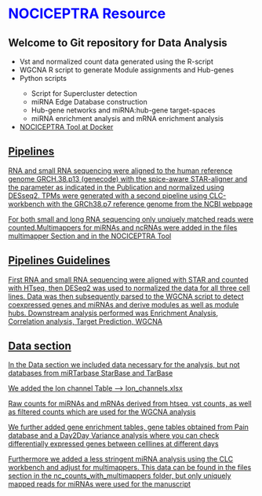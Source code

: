 
<h1 style="color:blue;"> NOCICEPTRA Resource </h1>

<h2> Welcome to Git repository for Data Analysis </h2>

<ul>
<li> Vst and normalized count data generated using the R-script </li>
<li> WGCNA R script to generate Module assignments and Hub-genes </li>
<li> Python scripts </li>
<ul> 
  <li> Script for Supercluster detection </li>
  <li> miRNA Edge Database construction </li>
  <li> Hub-gene networks and miRNA:hub-gene target-spaces </li>
  <li> miRNA enrichment analysis and mRNA enrichment analysis </li>
</ul>
<li> <a href = "https://hub.docker.com/repository/docker/muiphysiologie/nociceptra_mui"> NOCICEPTRA Tool at Docker </li>
</ul>

<h2> Pipelines </h2>

<p> RNA and small RNA sequencing were aligned to the human reference genome GRCH.38.p13 (genecode) with the spice-aware STAR-aligner and the parameter as indicated in the Publication
and normalized using DESseq2. TPMs were generated with a second pipeline using CLC-workbench with the GRCh38.p7 reference genome from the NCBI webpage</p>
<p> For both small and long RNA sequencing only unqiuely matched reads were counted.Multimappers for miRNAs and ncRNAs were added in the files multimapper Section and in the NOCICEPTRA Tool </p>

<h2>Pipelines Guidelines </h2>

<p> First RNA and small RNA sequencing were aligned with STAR and counted with HTseq, then DESeq2 was used to normalized the data for all three cell lines.
  Data was then subsequently parsed to the WGCNA script to detect coexpressed genes and miRNAs and derive modules as well as module hubs.
  Downstream analysis performed was Enrichment Analysis, Correlation analysis, Target Prediction, WGCNA
</p>
  
  
 <h2> Data section </h2>
 <p> In the Data section we included data necessary for the analysis, but not databases from miRTarbase StarBase and TarBase </p>
 <p> We added the Ion channel Table --> Ion_channels.xlsx </p>
 <p> Raw counts for miRNAs and mRNAs derived from htseq, vst counts, as well as filtered counts which are used for the WGCNA analysis </p>
 <p> We further added gene enrichment tables, gene tables obtained from Pain database and a Day2Day Variance analysis where you can check differentially expressed genes between celllines at different days </p>
 
 <p> Furthermore we added a less stringent miRNA analysis using the CLC workbench and adjust for multimappers. This data can be found in the files section in the nc_counts_with_multimappers folder, but only uniquely mapped reads for miRNAs were used for the manuscript </p>
  
